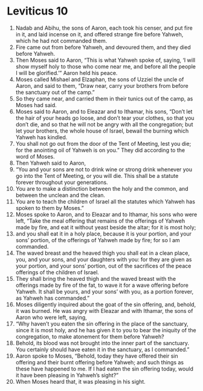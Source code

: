 ﻿
# Leviticus 10
1. Nadab and Abihu, the sons of Aaron, each took his censer, and put fire in it, and laid incense on it, and offered strange fire before Yahweh, which he had not commanded them. 
2. Fire came out from before Yahweh, and devoured them, and they died before Yahweh. 
3. Then Moses said to Aaron, “This is what Yahweh spoke of, saying, ‘I will show myself holy to those who come near me, and before all the people I will be glorified.’” Aaron held his peace. 
4. Moses called Mishael and Elzaphan, the sons of Uzziel the uncle of Aaron, and said to them, “Draw near, carry your brothers from before the sanctuary out of the camp.” 
5. So they came near, and carried them in their tunics out of the camp, as Moses had said. 
6. Moses said to Aaron, and to Eleazar and to Ithamar, his sons, “Don’t let the hair of your heads go loose, and don’t tear your clothes, so that you don’t die, and so that he will not be angry with all the congregation; but let your brothers, the whole house of Israel, bewail the burning which Yahweh has kindled. 
7. You shall not go out from the door of the Tent of Meeting, lest you die; for the anointing oil of Yahweh is on you.” They did according to the word of Moses. 
8. Then Yahweh said to Aaron, 
9. “You and your sons are not to drink wine or strong drink whenever you go into the Tent of Meeting, or you will die. This shall be a statute forever throughout your generations. 
10. You are to make a distinction between the holy and the common, and between the unclean and the clean. 
11. You are to teach the children of Israel all the statutes which Yahweh has spoken to them by Moses.” 
12. Moses spoke to Aaron, and to Eleazar and to Ithamar, his sons who were left, “Take the meal offering that remains of the offerings of Yahweh made by fire, and eat it without yeast beside the altar; for it is most holy; 
13. and you shall eat it in a holy place, because it is your portion, and your sons’ portion, of the offerings of Yahweh made by fire; for so I am commanded. 
14. The waved breast and the heaved thigh you shall eat in a clean place, you, and your sons, and your daughters with you: for they are given as your portion, and your sons’ portion, out of the sacrifices of the peace offerings of the children of Israel. 
15. They shall bring the heaved thigh and the waved breast with the offerings made by fire of the fat, to wave it for a wave offering before Yahweh. It shall be yours, and your sons’ with you, as a portion forever, as Yahweh has commanded.” 
16. Moses diligently inquired about the goat of the sin offering, and, behold, it was burned. He was angry with Eleazar and with Ithamar, the sons of Aaron who were left, saying, 
17. “Why haven’t you eaten the sin offering in the place of the sanctuary, since it is most holy, and he has given it to you to bear the iniquity of the congregation, to make atonement for them before Yahweh? 
18. Behold, its blood was not brought into the inner part of the sanctuary. You certainly should have eaten it in the sanctuary, as I commanded.” 
19. Aaron spoke to Moses, “Behold, today they have offered their sin offering and their burnt offering before Yahweh; and such things as these have happened to me. If I had eaten the sin offering today, would it have been pleasing in Yahweh’s sight?” 
20. When Moses heard that, it was pleasing in his sight. 
